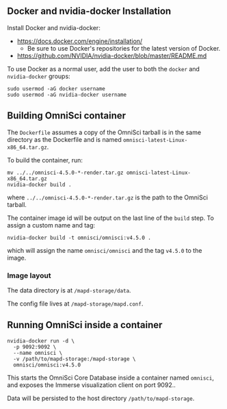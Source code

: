 ## Docker and nvidia-docker Installation

Install Docker and nvidia-docker:
- https://docs.docker.com/engine/installation/
  - Be sure to use Docker's repositories for the latest version of Docker.
- https://github.com/NVIDIA/nvidia-docker/blob/master/README.md

To use Docker as a normal user, add the user to both the `docker` and `nvidia-docker` groups:

    sudo usermod -aG docker username
    sudo usermod -aG nvidia-docker username

## Building OmniSci container

The `Dockerfile` assumes a copy of the OmniSci tarball is in the same directory as the Dockerfile and is named `omnisci-latest-Linux-x86_64.tar.gz`.

To build the container, run:

    mv ../../omnisci-4.5.0-*-render.tar.gz omnisci-latest-Linux-x86_64.tar.gz
    nvidia-docker build .

where `../../omnisci-4.5.0-*-render.tar.gz` is the path to the OmniSci tarball.

The container image id will be output on the last line of the `build` step. To assign a custom name and tag:

    nvidia-docker build -t omnisci/omnisci:v4.5.0 .

which will assign the name `omnisci/omnisci` and the tag `v4.5.0` to the image.

### Image layout

The data directory is at `/mapd-storage/data`.

The config file lives at `/mapd-storage/mapd.conf`.

## Running OmniSci inside a container

    nvidia-docker run -d \
      -p 9092:9092 \
      --name omnisci \
      -v /path/to/mapd-storage:/mapd-storage \
      omnisci/omnisci:v4.5.0

This starts the OmniSci Core Database inside a container named `omnisci`, and exposes the Immerse visualization client on port 9092..

Data will be persisted to the host directory `/path/to/mapd-storage`.
